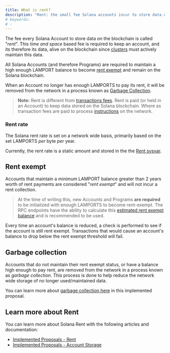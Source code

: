 ```yaml
---
title: What is rent?
description: "Rent: the small fee Solana accounts incur to store data on the blockchain. Accounts with >2 years of rent are rent exempt and do not pay the periodic fee."
# keywords:
# -
---
```


The fee every Solana Account to store data on the blockchain is called "_rent_". This _time and space_ based fee is required to keep an account, and its therefore its data, alive on the blockchain since [clusters](../../cluster/overview.md) must actively maintain this data.

All Solana Accounts (and therefore Programs) are required to maintain a high enough LAMPORT balance to become [rent exempt](#rent-exempt) and remain on the Solana blockchain.

When an Account no longer has enough LAMPORTS to pay its rent, it will be removed from the network in a process known as [Garbage Collection](#garbage-collection).

> **Note:** Rent is different from [transactions fees](../../transaction_fees.md). Rent is paid (or held in an Account) to keep data stored on the Solana blockchain. Where as transaction fees are paid to process [instructions](../developing/../programming-model/transactions.md#instructions) on the network.

### Rent rate

The Solana rent rate is set on a network wide basis, primarily based on the set LAMPORTS _per_ byte _per_ year.

Currently, the rent rate is a static amount and stored in the the [Rent sysvar](../runtime-facilities/sysvars.md#rent).

## Rent exempt

Accounts that maintain a minimum LAMPORT balance greater than 2 years worth of rent payments are considered "_rent exempt_" and will not incur a rent collection.

> At the time of writing this, new Accounts and Programs **are required** to be initialized with enough LAMPORTS to become rent-exempt. The RPC endpoints have the ability to calculate this [estimated rent exempt balance](/api#getminimumbalanceforrentexemption) and is recommended to be used.

Every time an account's balance is reduced, a check is performed to see if the account is still rent exempt. Transactions that would cause an account's balance to drop below the rent exempt threshold will fail.

## Garbage collection

Accounts that do not maintain their rent exempt status, or have a balance high enough to pay rent, are removed from the network in a process known as _garbage collection_. This process is done to help reduce the network wide storage of no longer used/maintained data.

You can learn more about [garbage collection here](../../implemented-proposals/persistent-account-storage.md#garbage-collection) in this implemented proposal.

## Learn more about Rent

You can learn more about Solana Rent with the following articles and documentation:

- [Implemented Proposals - Rent](../../implemented-proposals/rent.md)
- [Implemented Proposals - Account Storage](../../implemented-proposals/persistent-account-storage.md)
